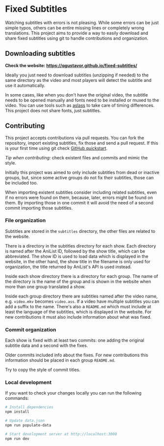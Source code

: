 # Fixed Subtitles

Watching subtitles with errors is not pleasing. While some errors can be just simple typos, others can be entire missing lines or completely wrong translations. This project aims to provide a way to easily download and share fixed subtitles using git to handle contributions and organization.

## Downloading subtitles

**Check the website: https://qgustavor.github.io/fixed-subtitles/**

Ideally you just need to download subtitles (unzipping if needed) to the same directory as the video and most players will detect the subtitle and use it automatically.

In some cases, like when you don't have the original video, the subtitle needs to be opened manually and fonts need to be installed or muxed to the video. You can use tools such as [aslass](https://github.com/kaegi/alass/) to take care of timing differences. This project does not share fonts, just subtitles.

## Contributing

This project accepts contributions via pull requests. You can fork the repository, import existing subtitles, fix those and send a pull request. If this is your first time using git check [GitHub quickstart](https://docs.github.com/get-started/quickstart/fork-a-repo).

*Tip when contributing:* check existent files and commits and mimic the style.

Initially this project was aimed to only include subtitles from dead or inactive groups, but, since some active groups do not fix their subtitles, those can be included too.

When importing existent subtitles consider including related subtitles, even if no errors were found on them, because, later, errors might be found on them. By importing those in one commit it will avoid the need of a second commit importing those subtitles.

### File organization

Subtitles are stored in the `subtitles` directory, the other files are related to the website.

There is a directory in the subtitles directory for each show. Each directory is named after the AniList ID, followed by the show title, which can be abbreviated. The show ID is used to load data which is displayed in the website, in the other hand, the show title in the filename is only used for organization, the title returned by AniList's API is used instead.

Inside each show directory there is a directory for each group. The name of the directory is the name of the group and is shown in the website when more than one group translated a show.

Inside each group directory there are subtitles named after the video name, e.g. `video.mkv` becomes `video.ass`. If a video have multiple subtitles you can add a suffix to the name. There's also a `README.md` which must include at least the language of the subtitles, which is displayed in the website. For new contributions it must also include information about what was fixed.

### Commit organization

Each show is fixed with at least two commits: one adding the original subtitle data and a second with the fixes.

Older commits included info about the fixes. For new contributions this information should be placed in each group `README.md`.

Try to copy the style of commit titles.

### Local development

If you want to check your changes locally you can run the following commands:

```bash
# Install dependencies
npm install

# Update data.json
npm run populate-data

# Start development server at http://localhost:3000
npm run dev
```
